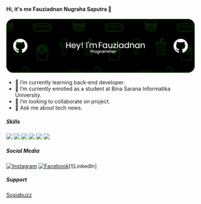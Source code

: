#### Hi, it's me Fauziadnan Nugraha Saputra 👋
![fauziadnan](img/github-header-image%20(12).png)


<!--
**mars22144/mars22144** is a ✨ _special_ ✨ repository because its `README.md` (this file) appears on your GitHub profile.

Here are some ideas to get you started:

- 🔭 I’m currently working on ...
- 🌱 I’m currently learning ...
- 👯 I’m looking to collaborate on ...
- 🤔 I’m looking for help with ...
- 💬 Ask me about ...
- 📫 How to reach me: ...
- 😄 Pronouns: ...
- ⚡ Fun fact: ...
-->

- 🌱 I’m currently learning back-end developer.
- 🔭 I’m currently enrolled as a student at Bina Sarana Informatika University.
- 👯 I’m looking to collaborate on project.
- 💬 Ask me about tech news.

##### Skills
<img src="https://img.shields.io/badge/HTML5-E34F26?style=for-the-badge&logo=html5&logoColor=white" /> <img src="https://img.shields.io/badge/Python-FFD43B?style=for-the-badge&logo=python&logoColor=blue" /> <img src="https://img.shields.io/badge/PHP-777BB4?style=for-the-badge&logo=php&logoColor=white" /> <img src="https://img.shields.io/badge/CSS3-1572B6?style=for-the-badge&logo=css3&logoColor=white" /> <img src="https://img.shields.io/badge/JavaScript-323330?style=for-the-badge&logo=javascript&logoColor=F7DF1E"> <img src="https://img.shields.io/badge/Laravel-FF2D20?style=for-the-badge&logo=laravel&logoColor=white">


##### Social Media
[![Instagram](https://img.shields.io/badge/Instagram-%23E4405F.svg?logo=Instagram&logoColor=white)](https://www.instagram.com/zynanv_/) [![Facebook](https://img.shields.io/badge/Facebook-1877F2?.svg?&logo=facebook&logoColor=white)](https://www.facebook.com/share/19CkX77EwJ/)[![LinkedIn]

##### Support
<a href="https://sociabuzz.com/saputras" target="_blank">Sosiabuzz</a>
